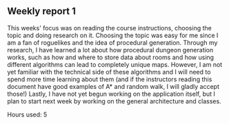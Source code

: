 ## Weekly report 1

This weeks' focus was on reading the course instructions, choosing the topic and doing research on it. Choosing the topic was easy for me since I am a fan of roguelikes and the idea of procedural generation. Through my research, I have learned a lot about how procedural dungeon generation works, such as how and where to store data about rooms and how using different algorithms can lead to completely unique maps. However, I am not yet familiar with the technical side of these algorithms and I will need to spend more time learning about them (and if the instructors reading this document have good examples of A\* and random walk, I will gladly accept those!) Lastly, I have not yet begun working on the application itself, but I plan to start next week by working on the general architecture and classes.

Hours used: 5
